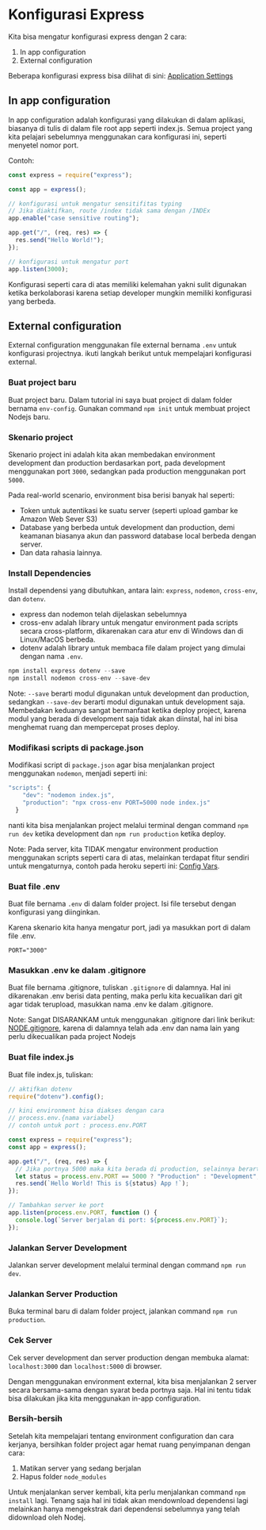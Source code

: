 # Konfigurasi Express

Kita bisa mengatur konfigurasi express dengan 2 cara:

1. In app configuration
2. External configuration

Beberapa konfigurasi express bisa dilihat di sini: [Application Settings](https://expressjs.com/en/api.html#app.settings.table)

## In app configuration

In app configuration adalah konfigurasi yang dilakukan di dalam aplikasi, biasanya di tulis di dalam file root app seperti index.js. Semua project yang kita pelajari sebelumnya menggunakan cara konfigurasi ini, seperti menyetel nomor port.

Contoh:

```javascript
const express = require("express");

const app = express();

// konfigurasi untuk mengatur sensitifitas typing
// Jika diaktifkan, route /index tidak sama dengan /INDEx
app.enable("case sensitive routing");

app.get("/", (req, res) => {
  res.send("Hello World!");
});

// konfigurasi untuk mengatur port
app.listen(3000);
```

Konfigurasi seperti cara di atas memiliki kelemahan yakni sulit digunakan ketika berkolaborasi karena setiap developer mungkin memiliki konfigurasi yang berbeda.

## External configuration

External configuration menggunakan file external bernama `.env` untuk konfigurasi projectnya. ikuti langkah berikut untuk mempelajari konfigurasi external.

### Buat project baru

Buat project baru. Dalam tutorial ini saya buat project di dalam folder bernama `env-config`. Gunakan command `npm init` untuk membuat project Nodejs baru.

### Skenario project

Skenario project ini adalah kita akan membedakan environment development dan production berdasarkan port, pada development menggunakan port `3000`, sedangkan pada production menggunakan port `5000`.

Pada real-world scenario, environment bisa berisi banyak hal seperti:

- Token untuk autentikasi ke suatu server (seperti upload gambar ke Amazon Web Sever S3)
- Database yang berbeda untuk development dan production, demi keamanan biasanya akun dan password database local berbeda dengan server.
- Dan data rahasia lainnya.

### Install Dependencies

Install dependensi yang dibutuhkan, antara lain: `express`, `nodemon`, `cross-env`, dan `dotenv`.

- express dan nodemon telah dijelaskan sebelumnya
- cross-env adalah library untuk mengatur environment pada scripts secara cross-platform, dikarenakan cara atur env di Windows dan di Linux/MacOS berbeda.
- dotenv adalah library untuk membaca file dalam project yang dimulai dengan nama `.env`.

```javascript
npm install express dotenv --save
npm install nodemon cross-env --save-dev
```

Note: `--save` berarti modul digunakan untuk development dan production, sedangkan `--save-dev` berarti modul digunakan untuk development saja. Membedakan keduanya sangat bermanfaat ketika deploy project, karena modul yang berada di development saja tidak akan diinstal, hal ini bisa menghemat ruang dan mempercepat proses deploy.

### Modifikasi scripts di package.json

Modifikasi script di `package.json` agar bisa menjalankan project menggunakan `nodemon`, menjadi seperti ini:

```javascript
"scripts": {
    "dev": "nodemon index.js",
    "production": "npx cross-env PORT=5000 node index.js"
  }
```

nanti kita bisa menjalankan project melalui terminal dengan command `npm run dev` ketika development dan `npm run production` ketika deploy.

Note: Pada server, kita TIDAK mengatur environment production menggunakan scripts seperti cara di atas, melainkan terdapat fitur sendiri untuk mengaturnya, contoh pada heroku seperti ini: [Config Vars](https://devcenter.heroku.com/articles/config-vars).

### Buat file .env

Buat file bernama `.env` di dalam folder project. Isi file tersebut dengan konfigurasi yang diinginkan.

Karena skenario kita hanya mengatur port, jadi ya masukkan port di dalam file .env.

```dotenv
PORT="3000"
```

### Masukkan .env ke dalam .gitignore

Buat file bernama .gitignore, tuliskan `.gitignore` di dalamnya. Hal ini dikarenakan .env berisi data penting, maka perlu kita kecualikan dari git agar tidak terupload, masukkan nama .env ke dalam .gitignore.

Note: Sangat DISARANKAM untuk menggunakan .gitignore dari link berikut: [NODE.gitignore](https://github.com/github/gitignore/blob/main/Node.gitignore), karena di dalamnya telah ada .env dan nama lain yang perlu dikecualikan pada project Nodejs

### Buat file index.js

Buat file index.js, tuliskan:

```javascript
// aktifkan dotenv
require("dotenv").config();

// kini environment bisa diakses dengan cara
// process.env.{nama variabel}
// contoh untuk port : process.env.PORT

const express = require("express");
const app = express();

app.get("/", (req, res) => {
  // Jika portnya 5000 maka kita berada di production, selainnya berarti development
  let status = process.env.PORT == 5000 ? "Production" : "Development";
  res.send(`Hello World! This is ${status} App !`);
});

// Tambahkan server ke port
app.listen(process.env.PORT, function () {
  console.log(`Server berjalan di port: ${process.env.PORT}`);
});
```

### Jalankan Server Development

Jalankan server development melalui terminal dengan command `npm run dev`.

### Jalankan Server Production

Buka terminal baru di dalam folder project, jalankan command `npm run production`.

### Cek Server

Cek server development dan server production dengan membuka alamat: `localhost:3000` dan `localhost:5000` di browser.

Dengan menggunakan environment external, kita bisa menjalankan 2 server secara bersama-sama dengan syarat beda portnya saja. Hal ini tentu tidak bisa dilakukan jika kita menggunakan in-app configuration.

### Bersih-bersih

Setelah kita mempelajari tentang environment configuration dan cara kerjanya, bersihkan folder project agar hemat ruang penyimpanan dengan cara:

1. Matikan server yang sedang berjalan
2. Hapus folder `node_modules`

Untuk menjalankan server kembali, kita perlu menjalankan command `npm install` lagi. Tenang saja hal ini tidak akan mendownload dependensi lagi melainkan hanya mengekstrak dari dependensi sebelumnya yang telah didownload oleh Nodej.